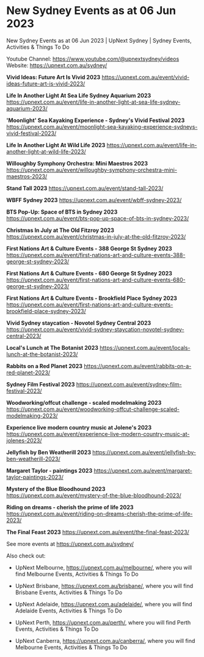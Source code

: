# New Sydney Events as at 06 Jun 2023
New Sydney Events as at 06 Jun 2023 | UpNext Sydney | Sydney Events, Activities &amp; Things To Do

Youtube Channel: https://www.youtube.com/@upnextsydney/videos 
Website: https://upnext.com.au/sydney/


**Vivid Ideas: Future Art Is Vivid 2023**
 https://upnext.com.au/event/vivid-ideas-future-art-is-vivid-2023/

**Life In Another Light At Sea Life Sydney Aquarium 2023**
 https://upnext.com.au/event/life-in-another-light-at-sea-life-sydney-aquarium-2023/

**'Moonlight' Sea Kayaking Experience - Sydney's Vivid Festival 2023**
 https://upnext.com.au/event/moonlight-sea-kayaking-experience-sydneys-vivid-festival-2023/

**Life In Another Light At Wild Life 2023**
 https://upnext.com.au/event/life-in-another-light-at-wild-life-2023/

**Willoughby Symphony Orchestra: Mini Maestros 2023**
 https://upnext.com.au/event/willoughby-symphony-orchestra-mini-maestros-2023/

**Stand Tall 2023**
 https://upnext.com.au/event/stand-tall-2023/

**WBFF Sydney 2023**
 https://upnext.com.au/event/wbff-sydney-2023/

**BTS Pop-Up: Space of BTS in Sydney 2023**
 https://upnext.com.au/event/bts-pop-up-space-of-bts-in-sydney-2023/

**Christmas In July at The Old Fitzroy 2023**
 https://upnext.com.au/event/christmas-in-july-at-the-old-fitzroy-2023/

**First Nations Art & Culture Events - 388 George St Sydney 2023**
 https://upnext.com.au/event/first-nations-art-and-culture-events-388-george-st-sydney-2023/

**First Nations Art & Culture Events - 680 George St Sydney 2023**
 https://upnext.com.au/event/first-nations-art-and-culture-events-680-george-st-sydney-2023/

**First Nations Art & Culture Events - Brookfield Place Sydney 2023**
 https://upnext.com.au/event/first-nations-art-and-culture-events-brookfield-place-sydney-2023/

**Vivid Sydney staycation - Novotel Sydney Central 2023**
 https://upnext.com.au/event/vivid-sydney-staycation-novotel-sydney-central-2023/

**Local's Lunch at The Botanist 2023**
 https://upnext.com.au/event/locals-lunch-at-the-botanist-2023/

**Rabbits on a Red Planet 2023**
 https://upnext.com.au/event/rabbits-on-a-red-planet-2023/

**Sydney Film Festival 2023**
 https://upnext.com.au/event/sydney-film-festival-2023/

**Woodworking/offcut challenge - scaled modelmaking 2023**
 https://upnext.com.au/event/woodworking-offcut-challenge-scaled-modelmaking-2023/

**Experience live modern country music at Jolene's 2023**
 https://upnext.com.au/event/experience-live-modern-country-music-at-jolenes-2023/

**Jellyfish by Ben Weatherill 2023**
 https://upnext.com.au/event/jellyfish-by-ben-weatherill-2023/

**Margaret Taylor - paintings 2023**
 https://upnext.com.au/event/margaret-taylor-paintings-2023/

**Mystery of the Blue Bloodhound 2023**
 https://upnext.com.au/event/mystery-of-the-blue-bloodhound-2023/

**Riding on dreams - cherish the prime of life 2023**
 https://upnext.com.au/event/riding-on-dreams-cherish-the-prime-of-life-2023/

**The Final Feast 2023**
 https://upnext.com.au/event/the-final-feast-2023/



See more events at https://upnext.com.au/sydney/


Also check out:

* UpNext Melbourne, https://upnext.com.au/melbourne/, where you will find Melbourne Events, Activities & Things To Do

* UpNext Brisbane, https://upnext.com.au/brisbane/, where you will find Brisbane Events, Activities & Things To Do

* UpNext Adelaide, https://upnext.com.au/adelaide/, where you will find Adelaide Events, Activities & Things To Do

* UpNext Perth, https://upnext.com.au/perth/, where you will find Perth Events, Activities & Things To Do

* UpNext Canberra, https://upnext.com.au/canberra/, where you will find Melbourne Events, Activities & Things To Do